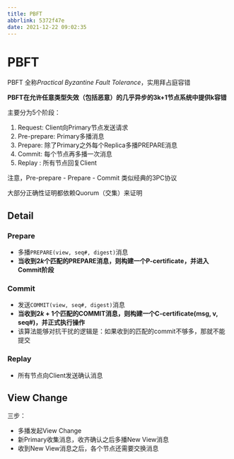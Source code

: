 ```yaml
---
title: PBFT
abbrlink: 5372f47e
date: 2021-12-22 09:02:35
---
```

# PBFT

PBFT 全称*Practical Byzantine Fault Tolerance*，实用拜占庭容错

**PBFT在允许任意类型失效（包括恶意）的几乎异步的3k+1节点系统中提供k容错**

主要分为5个阶段：
1. Request: Client向Primary节点发送请求
2. Pre-prepare: Primary多播消息
3. Prepare: 除了Primary之外每个Replica多播PREPARE消息
4. Commit: 每个节点再多播一次消息
5. Replay : 所有节点回复Client

注意，Pre-prepare - Prepare - Commit 类似经典的3PC协议

大部分正确性证明都依赖Quorum（交集）来证明

## Detail

### Prepare
- 多播`PREPARE(view, seq#, digest)`消息
- **当收到$2k$个匹配的PREPARE消息，则构建一个P-certificate，并进入Commit阶段**

### Commit
- 发送`COMMIT(view, seq#, digest)`消息
- **当收到$2k+1$个匹配的COMMIT消息，则构建一个C-certificate(msg, v, seq#)，并正式执行操作**
- 该算法能够对抗干扰的逻辑是：如果收到的匹配的commit不够多，那就不能提交

### Replay
- 所有节点向Client发送确认消息


## View Change
三步：
- 多播发起View Change
- 新Primary收集消息，收齐确认之后多播New View消息
- 收到New View消息之后，各个节点还需要交换消息
